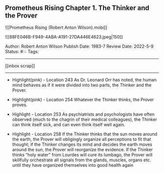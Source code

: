 ## Prometheus Rising Chapter 1. The Thinker and the Prover

![[Prometheus Rising (Robert Anton Wilson).mobi]]

![[88FE046B-F949-4ABA-A191-27DA446E4623.jpeg|150]]

Author: Robert Anton Wilson
Publish Date: 1983-7
Review Date: 2022-5-9
Status: #💥
Tags:

___

[[inbox scrap]]

___

- Highlight(pink) - Location 243
As Dr. Leonard Orr has noted, the human mind behaves as if it were divided into two parts, the Thinker and the Prover.

- Highlight(pink) - Location 254
Whatever the Thinker thinks, the Prover proves.

- Highlight - Location 253
As psychiatrists and psychologists have often observed (much to the chagrin of their medical colleagues), the Thinker can think itself sick, and can even think itself well again.

- Highlight - Location 258
If the Thinker thinks that the sun moves around the earth, the Prover will obligingly organize all perceptions to fit that thought; if the Thinker changes its mind and decides the earth moves around the sun, the Prover will reorganize the evidence. If the Thinker thinks “holy water” from Lourdes will cure its lumbago, the Prover will skillfully orchestrate all signals from the glands, muscles, organs etc. until they have organized themselves into good health again




